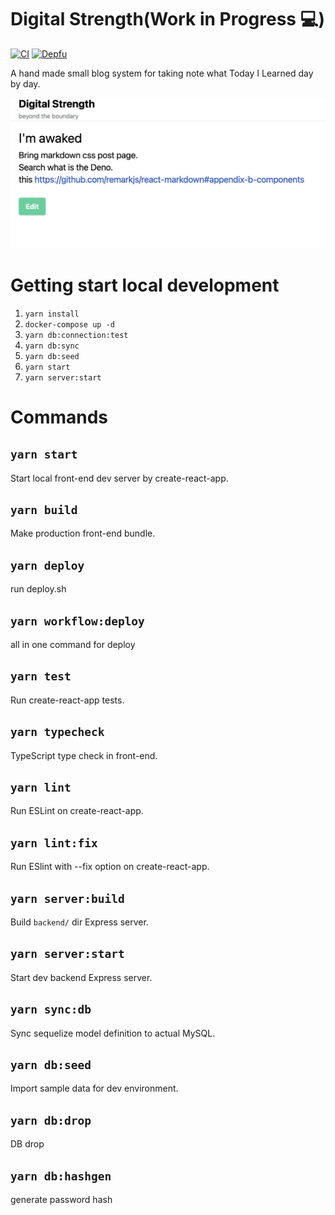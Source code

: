 # Digital Strength(Work in Progress 💻)

[![CI](https://github.com/laststance/digital-strength/actions/workflows/ci.yml/badge.svg)](https://github.com/laststance/digital-strength/actions/workflows/ci.yml)
[![Depfu](https://badges.depfu.com/badges/21dd00bdaefaebe1957173b9bb2eba6f/overview.svg)](https://depfu.com/github/laststance/digital-strength?project_id=17741)

A hand made small blog system for taking note what Today I Learned day by day.

![image](./image.jpeg)

# Getting start local development

1. `yarn install`
2. `docker-compose up -d`
3. `yarn db:connection:test`
4. `yarn db:sync`
5. `yarn db:seed`
6. `yarn start`
7. `yarn server:start`

# Commands

## `yarn start`

Start local front-end dev server by create-react-app.

## `yarn build`

Make production front-end bundle.

## `yarn deploy`

run deploy.sh

## `yarn workflow:deploy`

all in one command for deploy

## `yarn test`

Run create-react-app tests.

## `yarn typecheck`

TypeScript type check in front-end.

## `yarn lint`

Run ESLint on create-react-app.

## `yarn lint:fix`

Run ESlint with --fix option on create-react-app.

## `yarn server:build`

Build `backend/` dir Express server.

## `yarn server:start`

Start dev backend Express server.

## `yarn sync:db`

Sync sequelize model definition to actual MySQL.

## `yarn db:seed`

Import sample data for dev environment.

## `yarn db:drop`

DB drop

## `yarn db:hashgen`

generate password hash
